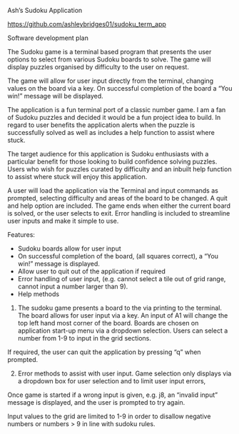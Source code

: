 Ash’s Sudoku Application

https://github.com/ashleybridges01/sudoku_term_app

Software development plan

The Sudoku game is a terminal based program that presents the user options to select from various Sudoku boards to solve. The game will display puzzles organised by difficulty to the user on request.

The game will allow for user input directly from the terminal, changing values on the board via a key. On successful completion of the board a “You win!” message will be displayed.

The application is a fun terminal port of a classic number game. I am a fan of Sudoku puzzles and decided it would be a fun project idea to build. In regard to user benefits the application alerts when the puzzle is successfully solved as well as includes a help function to assist where stuck.

The target audience for this application is Sudoku enthusiasts with a particular benefit for those looking to build confidence solving puzzles. Users who wish for puzzles curated by difficulty and an inbuilt help function to assist where stuck will enjoy this application. 

A user will load the application via the Terminal and input commands as prompted, selecting difficulty and areas of the board to be changed. A quit and help option are included. The game ends when either the current board is solved, or the user selects to exit.
Error handling is included to streamline user inputs and make it simple to use.

Features:
-	Sudoku boards allow for user input
-	On successful completion of the board, (all squares correct), a “You win!” message is displayed.
-	Allow user to quit out of the application if required
-	Error handling of user input, (e.g. cannot select a tile out of grid range, cannot input a number larger than 9).
-	Help methods

1)	The sudoku game presents a board to the via printing to the terminal. The board allows for user input via a key. An input of A1 will change the top left hand most corner of the board. Boards are chosen on application start-up menu via a dropdown selection. Users can select a number from 1-9 to input in the grid sections.  

If required, the user can quit the application by pressing “q” when prompted.

2)	Error methods to assist with user input. Game selection only displays via a dropdown box for user selection and to limit user input errors,

Once game is started if a wrong input is given, e.g. j8, an “invalid input” message is displayed, and the user is prompted to try again.

Input values to the grid are limited to 1-9 in order to disallow negative numbers or numbers > 9 in line with sudoku rules.


